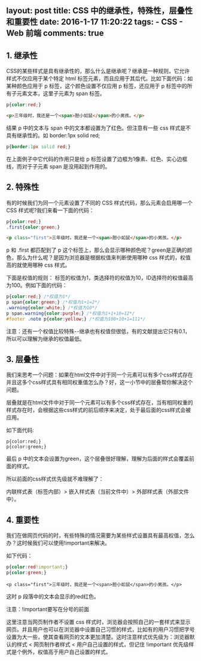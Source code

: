 layout: post
title: CSS 中的继承性，特殊性，层叠性和重要性
date: 2016-1-17 11:20:22
tags: 
	- CSS
	- Web 前端
comments: true
---
## 1. 继承性 ##

CSS的某些样式是具有继承性的，那么什么是继承呢？继承是一种规则，它允许样式不仅应用于某个特定 html 标签元素，而且应用于其后代。比如下面代码：如某种颜色应用于 p 标签，这个颜色设置不仅应用 p 标签，还应用于 p 标签中的所有子元素文本，这里子元素为 span 标签。
```css
p{color:red;}
```
```html
<p>三年级时，我还是一个<span>胆小如鼠</span>的小男孩。</p>
```

<!--more-->

结果 p 中的文本与 span 中的文本都设置为了红色。但注意有一些 css 样式是不具有继承性的。如 border:1px solid red;
```css
p{border:1px solid red;}
```
在上面例子中它代码的作用只是给 p 标签设置了边框为1像素、红色、实心边框线，而对于子元素 span 是没用起到作用的。

## 2. 特殊性 ##
有的时候我们为同一个元素设置了不同的 CSS 样式代码，那么元素会启用哪一个 CSS 样式呢?我们来看一下面的代码：
```css
p{color:red;}
.first{color:green;}
```
```html
<p class="first">三年级时，我还是一个<span>胆小如鼠</span>的小男孩。</p>
```
p 和 .first 都匹配到了 p 这个标签上，那么会显示哪种颜色呢？green是正确的颜色，那么为什么呢？是因为浏览器是根据权值来判断使用哪种 css 样式的，权值高的就使用哪种 css 样式。

下面是权值的规则：
标签的权值为1，类选择符的权值为10，ID选择符的权值最高为100。例如下面的代码：
```css
p{color:red;} /*权值为1*/
p span{color:green;} /*权值为1+1=2*/
.warning{color:white;} /*权值为10*/
p span.warning{color:purple;} /*权值为1+1+10=12*/
#footer .note p{color:yellow;} /*权值为100+10+1=111*/
```
注意：还有一个权值比较特殊--继承也有权值但很低，有的文献提出它只有0.1，所以可以理解为继承的权值最低。

## 3. 层叠性 ##
我们来思考一个问题：如果在html文件中对于同一个元素可以有多个css样式存在并且这多个css样式具有相同权重值怎么办？好，这一小节中的层叠帮你解决这个问题。

层叠就是在html文件中对于同一个元素可以有多个css样式存在，当有相同权重的样式存在时，会根据这些css样式的前后顺序来决定，处于最后面的css样式会被应用。

如下面代码:
```
p{color:red;}
p{color:green;}
```
最后 p 中的文本会设置为green，这个层叠很好理解，理解为后面的样式会覆盖前面的样式。

所以前面的css样式优先级就不难理解了：

内联样式表（标签内部）> 嵌入样式表（当前文件中）> 外部样式表（外部文件中）。

## 4. 重要性 ##
我们在做网页代码的时，有些特殊的情况需要为某些样式设置具有最高权值，怎么办？这时候我们可以使用!important来解决。

如下代码：
```css
p{color:red!important;}
p{color:green;}
```
```
<p class="first">三年级时，我还是一个<span>胆小如鼠</span>的小男孩。</p>
```
这时 p 段落中的文本会显示的red红色。

注意：!important要写在分号的前面

这里注意当网页制作者不设置 css 样式时，浏览器会按照自己的一套样式来显示网页。并且用户也可以在浏览器中设置自己习惯的样式，比如有的用户习惯把字号设置为大一些，使其查看网页的文本更加清楚。这时注意样式优先级为：浏览器默认的样式 < 网页制作者样式 < 用户自己设置的样式，但记住 !important 优先级样式是个例外，权值高于用户自己设置的样式。